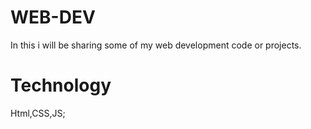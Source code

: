 # WEB-DEV
In this i will be sharing  some of my web development code or projects.

# Technology
Html,CSS,JS;
